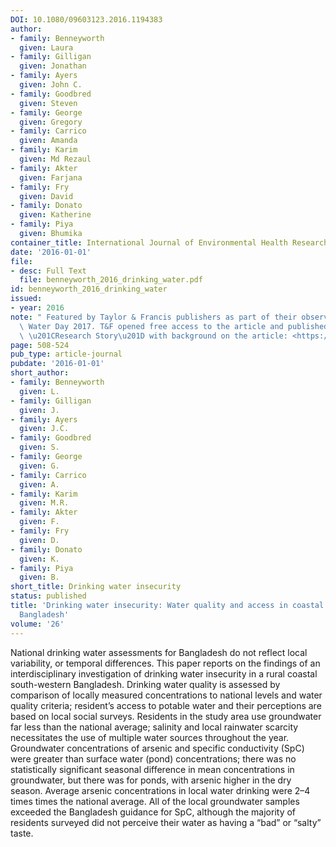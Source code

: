 ```yaml
---
DOI: 10.1080/09603123.2016.1194383
author:
- family: Benneyworth
  given: Laura
- family: Gilligan
  given: Jonathan
- family: Ayers
  given: John C.
- family: Goodbred
  given: Steven
- family: George
  given: Gregory
- family: Carrico
  given: Amanda
- family: Karim
  given: Md Rezaul
- family: Akter
  given: Farjana
- family: Fry
  given: David
- family: Donato
  given: Katherine
- family: Piya
  given: Bhumika
container_title: International Journal of Environmental Health Research
date: '2016-01-01'
file:
- desc: Full Text
  file: benneyworth_2016_drinking_water.pdf
id: benneyworth_2016_drinking_water
issued:
- year: 2016
note: " Featured by Taylor & Francis publishers as part of their observance of World\
  \ Water Day 2017. T&F opened free access to the article and published an accompanying\
  \ \u201CResearch Story\u201D with background on the article: <https://web.archive.org/web/20170915110349/http://authorservices.taylorandfrancis.com/world-water-day-2017-2/>."
page: 508-524
pub_type: article-journal
pubdate: '2016-01-01'
short_author:
- family: Benneyworth
  given: L.
- family: Gilligan
  given: J.
- family: Ayers
  given: J.C.
- family: Goodbred
  given: S.
- family: George
  given: G.
- family: Carrico
  given: A.
- family: Karim
  given: M.R.
- family: Akter
  given: F.
- family: Fry
  given: D.
- family: Donato
  given: K.
- family: Piya
  given: B.
short_title: Drinking water insecurity
status: published
title: 'Drinking water insecurity: Water quality and access in coastal south-western
  Bangladesh'
volume: '26'
---
```

National drinking water assessments for Bangladesh do not reflect local variability, or temporal differences. This paper reports on the findings of an interdisciplinary investigation of drinking water insecurity in a rural coastal south-western Bangladesh. Drinking water quality is assessed by comparison of locally measured concentrations to national levels and water quality criteria; resident&#8217;s access to potable water and their perceptions are based on local social surveys. Residents in the study area use groundwater far less than the national average; salinity and local rainwater scarcity necessitates the use of multiple water sources throughout the year. Groundwater concentrations of arsenic and specific conductivity (SpC) were greater than surface water (pond) concentrations; there was no statistically significant seasonal difference in mean concentrations in groundwater, but there was for ponds, with arsenic higher in the dry season. Average arsenic concentrations in local water drinking were 2&#8211;4 times times the national average. All of the local groundwater samples exceeded the Bangladesh guidance for SpC, although the majority of residents surveyed did not perceive their water as having a &#8220;bad&#8221; or &#8220;salty&#8221; taste.
